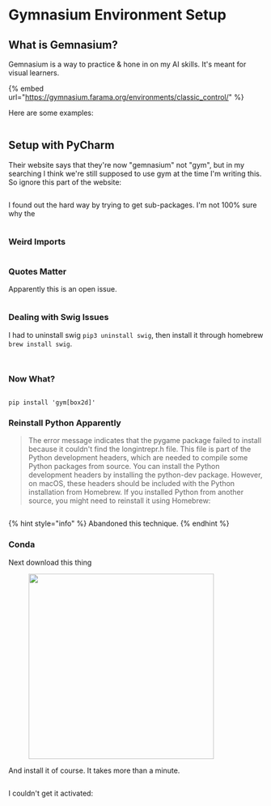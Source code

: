 # Gymnasium Environment Setup

## What is Gemnasium?

Gemnasium is a way to practice & hone in on my AI skills. It's meant for visual learners.

{% embed url="https://gymnasium.farama.org/environments/classic_control/" %}

Here are some examples:

<figure><img src="../../.gitbook/assets/CleanShot 2024-04-04 at 21.09.34.gif" alt=""><figcaption></figcaption></figure>

## Setup with PyCharm

Their website says that they're now "gemnasium" not "gym", but in my searching I think we're still supposed to use gym at the time I'm writing this. So ignore this part of the website:

<figure><img src="../../.gitbook/assets/CleanShot 2024-04-04 at 22.55.27@2x.png" alt=""><figcaption></figcaption></figure>

I found out the hard way by trying to get sub-packages. I'm not 100% sure why the&#x20;

<figure><img src="../../.gitbook/assets/CleanShot 2024-04-04 at 22.57.52@2x.png" alt=""><figcaption></figcaption></figure>

### Weird Imports

<figure><img src="../../.gitbook/assets/CleanShot 2024-04-04 at 23.00.32@2x.png" alt=""><figcaption></figcaption></figure>

### Quotes Matter

Apparently this is an open issue.&#x20;

<figure><img src="../../.gitbook/assets/CleanShot 2024-04-04 at 23.12.38@2x (1).png" alt=""><figcaption></figcaption></figure>

### Dealing with Swig Issues

I had to uninstall swig `pip3 uninstall swig`, then install it through homebrew `brew install swig`.&#x20;

<figure><img src="../../.gitbook/assets/CleanShot 2024-04-04 at 23.16.19@2x.png" alt=""><figcaption></figcaption></figure>

<figure><img src="../../.gitbook/assets/CleanShot 2024-04-04 at 23.18.24@2x.png" alt=""><figcaption></figcaption></figure>

### Now What?

<figure><img src="../../.gitbook/assets/CleanShot 2024-04-04 at 23.22.09@2x.png" alt=""><figcaption></figcaption></figure>

```
pip install 'gym[box2d]'
```

### Reinstall Python Apparently

> The error message indicates that the pygame package failed to install because it couldn't find the longintrepr.h file. This file is part of the Python development headers, which are needed to compile some Python packages from source. You can install the Python development headers by installing the python-dev package. However, on macOS, these headers should be included with the Python installation from Homebrew. If you installed Python from another source, you might need to reinstall it using Homebrew:



<figure><img src="../../.gitbook/assets/CleanShot 2024-04-04 at 23.25.03@2x.png" alt=""><figcaption></figcaption></figure>

{% hint style="info" %}
Abandoned this technique.
{% endhint %}

### Conda

Next download this thing

<figure><img src="../../.gitbook/assets/CleanShot 2024-04-04 at 23.28.45@2x.png" alt="" width="366"><figcaption></figcaption></figure>



And install it of course. It takes more than a minute.

<figure><img src="../../.gitbook/assets/CleanShot 2024-04-04 at 23.29.51@2x (2).png" alt=""><figcaption></figcaption></figure>

I couldn't get it activated:

<figure><img src="../../.gitbook/assets/CleanShot 2024-04-04 at 23.34.59@2x.png" alt=""><figcaption></figcaption></figure>

